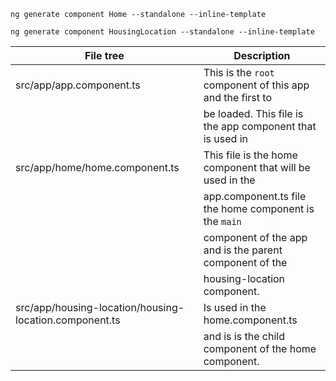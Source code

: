 `ng generate component Home --standalone --inline-template`

`ng generate component HousingLocation --standalone --inline-template`

  | File tree                      |           Description                                     |
  |--------------------------------|-----------------------------------------------------------|
  | src/app/app.component.ts       | This is the `root` component of this app and the first to 
  |                                | be loaded. This file is the app component that is used in    |                                | the index.html file.                                      
  | src/app/home/home.component.ts | This file is the home component that will be used in the 
                                   | app.component.ts file the home component is the `main` 
                                   | component of the app and is the parent component of the 
                                   | housing-location component. |
  | src/app/housing-location/housing-location.component.ts | Is used in the home.component.ts 
                                   |and is is the child component of the home component. |

